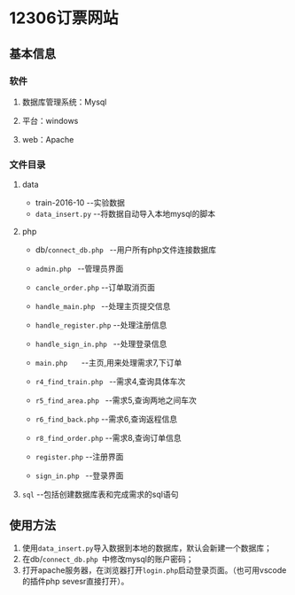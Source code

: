 # 12306订票网站

## 基本信息

### 软件

1. 数据库管理系统：Mysql

2. 平台：windows

3. web：Apache

### 文件目录

1. data

   - train-2016-10                                    --实验数据
   - `data_insert.py`                              --将数据自动导入本地mysql的脚本

2. php

   - db/`connect_db.php `                       --用户所有php文件连接数据库

   - `admin.php `                                        --管理员界面
   - `cancle_order.php`                          --订单取消页面
   - `handle_main.php `                            --处理主页提交信息
   - `handle_register.php`                    --处理注册信息
   - `handle_sign_in.php `                       --处理登录信息
   - `main.php   `                                            --主页,用来处理需求7,下订单
   - `r4_find_train.php `                         --需求4,查询具体车次
   - `r5_find_area.php `                           --需求5,查询两地之间车次
   - `r6_find_back.php`                           --需求6,查询返程信息
   - `r8_find_order.php`                          --需求8,查询订单信息
   - `register.php`                                    --注册界面
   - `sign_in.php `                                      --登录界面

3.  `sql`                                                             --包括创建数据库表和完成需求的sql语句

## 使用方法

1. 使用`data_insert.py`导入数据到本地的数据库，默认会新建一个数据库；
2. 在db/`connect_db.php `中修改mysql的账户密码；
3. 打开apache服务器，在浏览器打开`login.php`启动登录页面。（也可用vscode的插件php sevesr直接打开）。





















